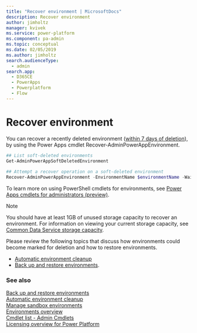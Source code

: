 ```yaml
---
title: "Recover environment | MicrosoftDocs"
description: Recover environment
author: jimholtz
manager: kvivek
ms.service: power-platform
ms.component: pa-admin
ms.topic: conceptual
ms.date: 02/05/2019
ms.author: jimholtz
search.audienceType: 
  - admin
search.app:
  - D365CE
  - PowerApps
  - Powerplatform
  - Flow
---
```

# Recover environment

You can recover a recently deleted environment ([within 7 days of deletion](backup-restore-environments.md#how-long-are-my-manualon-demand-backups-and-system-backups-retained)), by using the Power Apps cmdlet Recover-AdminPowerAppEnvironment.

```powershell  
## List soft-deleted environments
Get-AdminPowerAppSoftDeletedEnvironment
 
## Attempt a recover operation on a soft-deleted environment
Recover-AdminPowerAppEnvironment -EnvironmentName $environmentName -WaitUntilFinished $true
```  

To learn more on using PowerShell cmdlets for environments, see [Power Apps cmdlets for administrators (preview)](powerapps-powershell.md#power-apps-cmdlets-for-administrators-preview).

 
> [!NOTE]
> You should have at least 1GB of unused storage capacity to recover an environment. For information on viewing your current storage capacity, see [Common Data Service storage capacity](capacity-storage.md). 
> 
> Please review the following topics that discuss how environments could become marked for deletion and how to restore environments.
> - [Automatic environment cleanup](automatic-environment-cleanup.md)
> - [Back up and restore environments](backup-restore-environments.md). 

### See also 
[Back up and restore environments](backup-restore-environments.md) <br />
[Automatic environment cleanup](automatic-environment-cleanup.md) <br />
[Manage sandbox environments](sandbox-environments.md) <br />
[Environments overview](environments-overview.md) <br />
[Cmdlet list - Admin Cmdlets](powerapps-powershell.md#cmdlet-list---admin-cmdlets) <br />
[Licensing overview for Power Platform](pricing-billing-skus.md)


